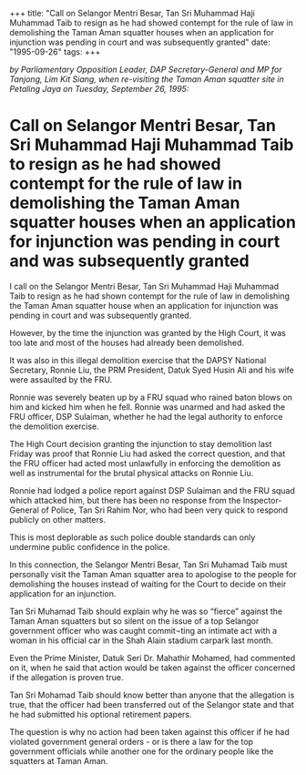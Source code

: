 +++ 
title: "Call on Selangor Mentri Besar, Tan Sri Muhammad Haji Muhammad Taib to resign as he had showed contempt for the rule of law in demolishing the Taman Aman squatter houses when an application for injunction was pending in court and was subsequently granted"
date: "1995-09-26"
tags:
+++

_by Parliamentary Opposition Leader, DAP Secretary-General and MP for Tanjong, Lim Kit Siang, when re-visiting the Taman Aman squatter site in Petaling Jaya on Tuesday, September 26, 1995:_

# Call on Selangor Mentri Besar, Tan Sri Muhammad Haji Muhammad Taib to resign as he had showed contempt for the rule of law in demolishing the Taman Aman squatter houses when an application for injunction was pending in court and was subsequently granted

I call on the Selangor Mentri Besar, Tan Sri Muhammad Haji Muhammad Taib to resign as he had shown contempt for the rule of law in demolishing the Taman Aman squatter house when an application for injunction was pending in court and was subsequently granted.</u>

However, by the time the injunction was granted by the High Court, it was too late and most of the houses had already been demolished.

It was also in this illegal demolition exercise that the DAPSY National Secretary, Ronnie Liu, the PRM President, Datuk Syed Husin Ali and his wife were assaulted by the FRU.

Ronnie was severely beaten up by a FRU squad who rained baton blows on him and kicked him when he fell. Ronnie was unarmed and had asked the FRU officer, DSP Sulaiman, whether he had the legal authority to enforce the demolition exercise.

The High Court decision granting the injunction to stay demolition last Friday was proof that Ronnie Liu had asked the correct question, and that the FRU officer had acted most unlawfully in enforcing the demolition as well as instrumental for the brutal physical attacks on Ronnie Liu.

Ronnie had lodged a police report against DSP Sulaiman and the FRU squad which attacked him, but there has been no response from the Inspector-General of Police, Tan Sri Rahim Nor, who had been very quick to respond publicly on other matters.

This is most deplorable as such police double standards can only undermine public confidence in the police.

In this connection, the Selangor Mentri Besar, Tan Sri Muhamad Taib must personally visit the Taman Aman squatter area to apologise to the people for demolishing the houses instead of waiting for the Court to decide on their application for an injunction.

Tan Sri Muhamad Taib should explain why he was so “fierce” against the Taman Aman squatters but so silent on the issue of a top Selangor government officer who was caught commit¬ting an intimate act with a woman in his official car in the Shah Alain stadium carpark last month.

Even the Prime Minister, Datuk Seri Dr. Mahathir Mohamed, had commented on it, when he said that action would be taken against the officer concerned if the allegation is proven true.

Tan Sri Mohamad Taib should know better than anyone that the allegation is true, that the officer had been transferred out of the Selangor state and that he had submitted his optional retirement papers.

The question is why no action had been taken against this officer if he had violated government general orders - or is there a law for the top government officials while another one for the ordinary people like the squatters at Taman Aman.
 
